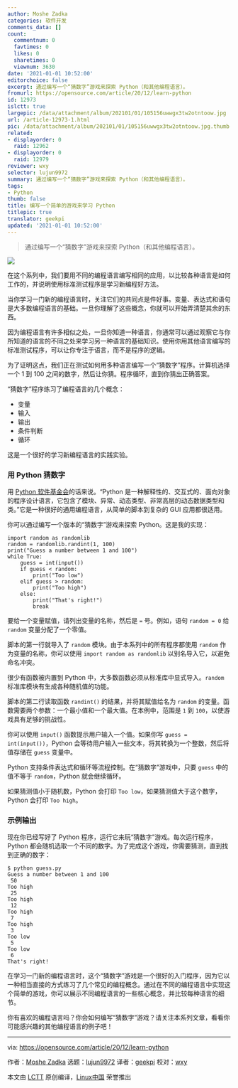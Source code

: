 ```yaml
---
author: Moshe Zadka
categories: 软件开发
comments_data: []
count:
  commentnum: 0
  favtimes: 0
  likes: 0
  sharetimes: 0
  viewnum: 3630
date: '2021-01-01 10:52:00'
editorchoice: false
excerpt: 通过编写一个“猜数字”游戏来探索 Python（和其他编程语言）。
fromurl: https://opensource.com/article/20/12/learn-python
id: 12973
islctt: true
largepic: /data/attachment/album/202101/01/105156uwwgx3tw2otntoow.jpg
url: /article-12973-1.html
pic: /data/attachment/album/202101/01/105156uwwgx3tw2otntoow.jpg.thumb.jpg
related:
- displayorder: 0
  raid: 12962
- displayorder: 0
  raid: 12979
reviewer: wxy
selector: lujun9972
summary: 通过编写一个“猜数字”游戏来探索 Python（和其他编程语言）。
tags:
- Python
thumb: false
title: 编写一个简单的游戏来学习 Python
titlepic: true
translator: geekpi
updated: '2021-01-01 10:52:00'
---
```



> 
> 通过编写一个“猜数字”游戏来探索 Python（和其他编程语言）。
> 
> 
> 


![](/data/attachment/album/202101/01/105156uwwgx3tw2otntoow.jpg)


在这个系列中，我们要用不同的编程语言编写相同的应用，以比较各种语言是如何工作的，并说明使用标准测试程序是学习新编程好方法。


当你学习一门新的编程语言时，关注它们的共同点是件好事。变量、表达式和语句是大多数编程语言的基础。一旦你理解了这些概念，你就可以开始弄清楚其余的东西。


因为编程语言有许多相似之处，一旦你知道一种语言，你通常可以通过观察它与你所知道的语言的不同之处来学习另一种语言的基础知识。使用你用其他语言编写的标准测试程序，可以让你专注于语言，而不是程序的逻辑。


为了证明这点，我们正在测试如何用多种语言编写一个“猜数字”程序。计算机选择一个 1 到 100 之间的数字，然后让你猜。程序循环，直到你猜出正确答案。


“猜数字”程序练习了编程语言的几个概念：


* 变量
* 输入
* 输出
* 条件判断
* 循环


这是一个很好的学习新编程语言的实践实验。


### 用 Python 猜数字


用 [Python 软件基金会](https://docs.python.org/3/faq/general.html#general-information)的话来说。“Python 是一种解释性的、交互式的、面向对象的程序设计语言，它包含了模块、异常、动态类型、非常高层的动态数据类型和类。”它是一种很好的通用编程语言，从简单的脚本到复杂的 GUI 应用都很适用。


你可以通过编写一个版本的“猜数字”游戏来探索 Python。这是我的实现：



```
import random as randomlib
random = randomlib.randint(1, 100)
print("Guess a number between 1 and 100")
while True:
    guess = int(input())
    if guess < random:
        print("Too low")
    elif guess > random:
        print("Too high")
    else:
        print("That's right!")
        break

```

要给一个变量赋值，请列出变量的名称，然后是 `=` 号。例如，语句 `random = 0` 给 `random` 变量分配了一个零值。


脚本的第一行就导入了 `random` 模块。由于本系列中的所有程序都使用 `random` 作为变量的名称，你可以使用 `import random as randomlib` 以别名导入它，以避免命名冲突。


很少有函数被内置到 Python 中，大多数函数必须从标准库中显式导入。`random` 标准库模块有生成各种随机值的功能。


脚本的第二行读取函数 `randint()` 的结果，并将其赋值给名为 `random` 的变量。函数需要两个参数：一个最小值和一个最大值。在本例中，范围是 `1` 到 `100`，以使游戏具有足够的挑战性。


你可以使用 `input()` 函数提示用户输入一个值。如果你写 `guess = int(input())`，Python 会等待用户输入一些文本，将其转换为一个整数，然后将值存储在 `guess` 变量中。


Python 支持条件表达式和循环等流程控制。在“猜数字”游戏中，只要 `guess` 中的值不等于 `random`，Python 就会继续循环。


如果猜测值小于随机数，Python 会打印 `Too low`，如果猜测值大于这个数字，Python 会打印 `Too high`。


### 示例输出


现在你已经写好了 Python 程序，运行它来玩“猜数字”游戏。每次运行程序，Python 都会随机选取一个不同的数字。为了完成这个游戏，你需要猜测，直到找到正确的数字：



```
$ python guess.py
Guess a number between 1 and 100
 50
Too high
 25
Too high
 12
Too high
 7
Too high
 3
Too low
 5
Too low
 6
That's right!

```

在学习一门新的编程语言时，这个“猜数字”游戏是一个很好的入门程序，因为它以一种相当直接的方式练习了几个常见的编程概念。通过在不同的编程语言中实现这个简单的游戏，你可以展示不同编程语言的一些核心概念，并比较每种语言的细节。


你有喜欢的编程语言吗？你会如何编写“猜数字”游戏？请关注本系列文章，看看你可能感兴趣的其他编程语言的例子吧！




---


via: <https://opensource.com/article/20/12/learn-python>


作者：[Moshe Zadka](https://opensource.com/users/moshez) 选题：[lujun9972](https://github.com/lujun9972) 译者：[geekpi](https://github.com/geekpi) 校对：[wxy](https://github.com/wxy)


本文由 [LCTT](https://github.com/LCTT/TranslateProject) 原创编译，[Linux中国](https://linux.cn/) 荣誉推出